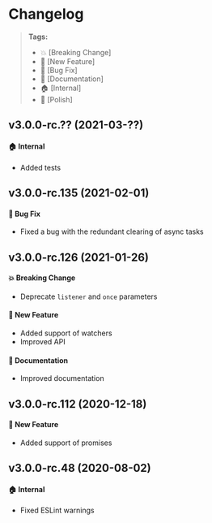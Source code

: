 Changelog
=========

> **Tags:**
> - :boom:       [Breaking Change]
> - :rocket:     [New Feature]
> - :bug:        [Bug Fix]
> - :memo:       [Documentation]
> - :house:      [Internal]
> - :nail_care:  [Polish]

## v3.0.0-rc.?? (2021-03-??)

#### :house: Internal

* Added tests

## v3.0.0-rc.135 (2021-02-01)

#### :bug: Bug Fix

* Fixed a bug with the redundant clearing of async tasks

## v3.0.0-rc.126 (2021-01-26)

#### :boom: Breaking Change

* Deprecate `listener` and `once` parameters

#### :rocket: New Feature

* Added support of watchers
* Improved API

#### :memo: Documentation

* Improved documentation

## v3.0.0-rc.112 (2020-12-18)

#### :rocket: New Feature

* Added support of promises

## v3.0.0-rc.48 (2020-08-02)

#### :house: Internal

* Fixed ESLint warnings
